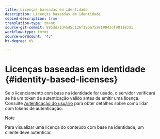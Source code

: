 ```yaml
---
title: Licenças baseadas em identidade
description: Licenças baseadas em identidade
copied-description: true
translation-type: tm+mt
source-git-commit: 89bdda1d4bd5c126f19ba75a819942df901183d1
workflow-type: tm+mt
source-wordcount: '43'
ht-degree: 0%

---
```



# Licenças baseadas em identidade {#identity-based-licenses}

Se o licenciamento com base na identidade for usado, o servidor verificará se há um token de autenticação válido antes de emitir uma licença. Consulte [Autenticação do usuário](../../../aaxs-protecting-content/content-introduction/content-usage-rules/content-authentication/content-user-authentication.md) para obter detalhes sobre como lidar com tokens de autenticação.

>[!NOTE]
>
>Para visualizar uma licença do conteúdo com base na identidade, um cliente deve autenticar.

